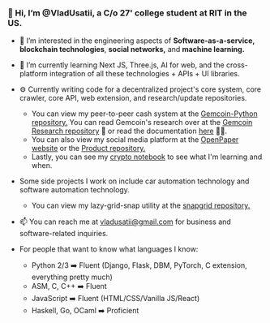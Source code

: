 ### 👋 Hi, I’m @VladUsatii, a C/o 27' college student at RIT in the US.
- 👀 I’m interested in the engineering aspects of **Software-as-a-service,** **blockchain technologies**, **social networks,** and **machine learning.**
- 🌱 I’m currently learning Next JS, Three.js, AI for web, and the cross-platform integration of all these technologies + APIs + UI libraries.
- ⚙️ Currently writing code for a decentralized project's core system, core crawler, core API, web extension, and research/update repositories.
   * You can view my peer-to-peer cash system at the [Gemcoin-Python repository.](https://github.com/VladUsatii/gemcoin) You can read Gemcoin's research over at the [Gemcoin Research repository](https://github.com/VladUsatii/research) 🧬 or read the documentation [here](https://github.com/VladUsatii/p2pspec) ✍🏼.
   * You can also view my social media platform at the [OpenPaper website](https://theopenpaper.com) or the [Product repository.](https://github.com/VladUsatii/Product)
   * Lastly, you can see my [crypto notebook](https://github.com/VladUsatii/crypto-notes) to see what I'm learning and when.
- Some side projects I work on include car automation technology and software automation technology.
   * You can view my lazy-grid-snap utility at the [snapgrid repository.](https://github.com/VladUsatii/snapgrid)
- 📫 You can reach me at vladusatii@gmail.com for business and software-related inquiries.

- For people that want to know what languages I know:
   * Python 2/3 ➡️ Fluent (Django, Flask, DBM, PyTorch, C extension, everything pretty much)
   * ASM, C, C++ ➡️ Fluent
   * JavaScript ➡️ Fluent (HTML/CSS/Vanilla JS/React)
   * Haskell, Go, OCaml ➡️ Proficient
